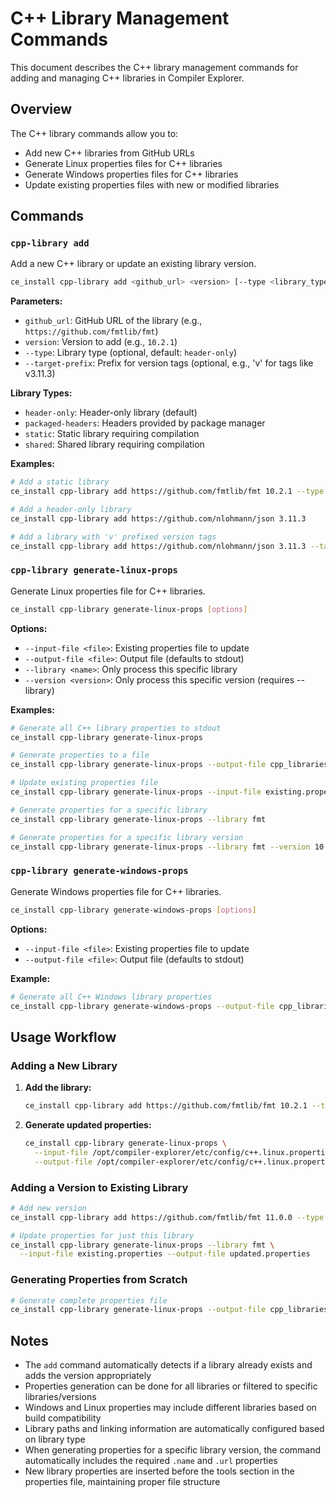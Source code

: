 # C++ Library Management Commands

This document describes the C++ library management commands for adding and managing C++ libraries in Compiler Explorer.

## Overview

The C++ library commands allow you to:
- Add new C++ libraries from GitHub URLs
- Generate Linux properties files for C++ libraries
- Generate Windows properties files for C++ libraries
- Update existing properties files with new or modified libraries

## Commands

### `cpp-library add`

Add a new C++ library or update an existing library version.

```bash
ce_install cpp-library add <github_url> <version> [--type <library_type>] [--target-prefix <prefix>]
```

**Parameters:**
- `github_url`: GitHub URL of the library (e.g., `https://github.com/fmtlib/fmt`)
- `version`: Version to add (e.g., `10.2.1`)
- `--type`: Library type (optional, default: `header-only`)
- `--target-prefix`: Prefix for version tags (optional, e.g., 'v' for tags like v3.11.3)

**Library Types:**
- `header-only`: Header-only library (default)
- `packaged-headers`: Headers provided by package manager
- `static`: Static library requiring compilation
- `shared`: Shared library requiring compilation

**Examples:**
```bash
# Add a static library
ce_install cpp-library add https://github.com/fmtlib/fmt 10.2.1 --type static

# Add a header-only library
ce_install cpp-library add https://github.com/nlohmann/json 3.11.3

# Add a library with 'v' prefixed version tags
ce_install cpp-library add https://github.com/nlohmann/json 3.11.3 --target-prefix v
```

### `cpp-library generate-linux-props`

Generate Linux properties file for C++ libraries.

```bash
ce_install cpp-library generate-linux-props [options]
```

**Options:**
- `--input-file <file>`: Existing properties file to update
- `--output-file <file>`: Output file (defaults to stdout)
- `--library <name>`: Only process this specific library
- `--version <version>`: Only process this specific version (requires --library)

**Examples:**
```bash
# Generate all C++ library properties to stdout
ce_install cpp-library generate-linux-props

# Generate properties to a file
ce_install cpp-library generate-linux-props --output-file cpp_libraries.properties

# Update existing properties file
ce_install cpp-library generate-linux-props --input-file existing.properties --output-file updated.properties

# Generate properties for a specific library
ce_install cpp-library generate-linux-props --library fmt

# Generate properties for a specific library version
ce_install cpp-library generate-linux-props --library fmt --version 10.2.1 --input-file existing.properties
```

### `cpp-library generate-windows-props`

Generate Windows properties file for C++ libraries.

```bash
ce_install cpp-library generate-windows-props [options]
```

**Options:**
- `--input-file <file>`: Existing properties file to update
- `--output-file <file>`: Output file (defaults to stdout)

**Example:**
```bash
# Generate all C++ Windows library properties
ce_install cpp-library generate-windows-props --output-file cpp_libraries_windows.properties
```

## Usage Workflow

### Adding a New Library

1. **Add the library:**
   ```bash
   ce_install cpp-library add https://github.com/fmtlib/fmt 10.2.1 --type static
   ```

2. **Generate updated properties:**
   ```bash
   ce_install cpp-library generate-linux-props \
     --input-file /opt/compiler-explorer/etc/config/c++.linux.properties \
     --output-file /opt/compiler-explorer/etc/config/c++.linux.properties
   ```

### Adding a Version to Existing Library

```bash
# Add new version
ce_install cpp-library add https://github.com/fmtlib/fmt 11.0.0 --type static

# Update properties for just this library
ce_install cpp-library generate-linux-props --library fmt \
  --input-file existing.properties --output-file updated.properties
```

### Generating Properties from Scratch

```bash
# Generate complete properties file
ce_install cpp-library generate-linux-props --output-file cpp_libraries.properties
```

## Notes

- The `add` command automatically detects if a library already exists and adds the version appropriately
- Properties generation can be done for all libraries or filtered to specific libraries/versions
- Windows and Linux properties may include different libraries based on build compatibility
- Library paths and linking information are automatically configured based on library type
- When generating properties for a specific library version, the command automatically includes the required `.name` and `.url` properties
- New library properties are inserted before the tools section in the properties file, maintaining proper file structure
